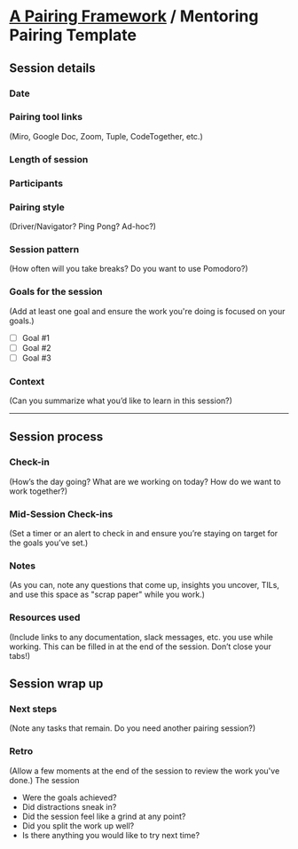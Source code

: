 # [A Pairing Framework](../README.md) / Mentoring Pairing Template

## Session details

### Date

### Pairing tool links

(Miro, Google Doc, Zoom, Tuple, CodeTogether, etc.)

### Length of session

### Participants

### Pairing style

(Driver/Navigator? Ping Pong? Ad-hoc?)

### Session pattern

(How often will you take breaks? Do you want to use Pomodoro?)

### Goals for the session

(Add at least one goal and ensure the work you're doing is focused on your goals.)

- [ ] Goal #1
- [ ] Goal #2
- [ ] Goal #3

### Context

(Can you summarize what you’d like to learn in this session?)

---

## Session process

### Check-in

(How’s the day going? What are we working on today? How do we want to work together?)

### Mid-Session Check-ins

(Set a timer or an alert to check in and ensure you’re staying on target for the goals you’ve set.)

### Notes

(As you can, note any questions that come up, insights you uncover, TILs, and use this space as "scrap paper" while you work.)

### Resources used

(Include links to any documentation, slack messages, etc. you use while working. This can be filled in at the end of the session. Don’t close your tabs!)

## Session wrap up

### Next steps

(Note any tasks that remain. Do you need another pairing session?)

### Retro

(Allow a few moments at the end of the session to review the work you've done.)
The session

- Were the goals achieved?
- Did distractions sneak in?
- Did the session feel like a grind at any point?
- Did you split the work up well?
- Is there anything you would like to try next time?
